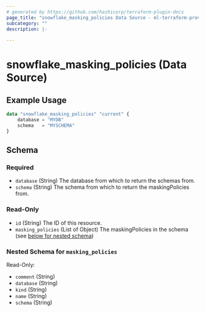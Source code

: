 ```yaml
---
# generated by https://github.com/hashicorp/terraform-plugin-docs
page_title: "snowflake_masking_policies Data Source - ml-terraform-provider-snowflake"
subcategory: ""
description: |-
  
---
```


# snowflake_masking_policies (Data Source)



## Example Usage

```terraform
data "snowflake_masking_policies" "current" {
    database = "MYDB"
    schema   = "MYSCHEMA"
}
```

<!-- schema generated by tfplugindocs -->
## Schema

### Required

- `database` (String) The database from which to return the schemas from.
- `schema` (String) The schema from which to return the maskingPolicies from.

### Read-Only

- `id` (String) The ID of this resource.
- `masking_policies` (List of Object) The maskingPolicies in the schema (see [below for nested schema](#nestedatt--masking_policies))

<a id="nestedatt--masking_policies"></a>
### Nested Schema for `masking_policies`

Read-Only:

- `comment` (String)
- `database` (String)
- `kind` (String)
- `name` (String)
- `schema` (String)


